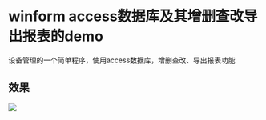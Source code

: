 # winform access数据库及其增删查改导出报表的demo

设备管理的一个简单程序，使用access数据库，增删查改、导出报表功能

## 效果


![](https://img-blog.csdn.net/20170823104340838?watermark/2/text/aHR0cDovL2Jsb2cuY3Nkbi5uZXQvY2NfZnlz/font/5a6L5L2T/fontsize/400/fill/I0JBQkFCMA==/dissolve/70/gravity/Center)
